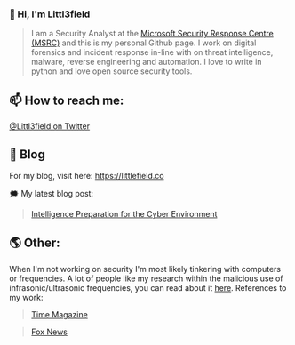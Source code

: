 ### 👋 Hi, I'm Littl3field 

>I am a Security Analyst at the [Microsoft Security Response Centre (MSRC)](https://www.microsoft.com/en-us/msrc) and this is my personal Github page. I work on digital forensics and incident response in-line with on threat intelligence, malware, reverse engineering and automation. 
>I love to write in python and love open source security tools.


## 📫 How to reach me:

[@Littl3field on Twitter](https://twitter.com/littl3field)

## 📝 Blog

For my blog, visit here: https://littlefield.co 

🗯 My latest blog post: 
  >[Intelligence Preparation for the Cyber Environment](https://littlefield.co/intelligence-preparation-for-the-cyber-environment-ipce-enhancing-your-security-operations-299762164671?source=collection_home---2------0-----------------------)

## 🌎 Other: 

When I'm not working on security I'm most likely tinkering with computers or frequencies. A lot of people like my research within the malicious use of infrasonic/ultrasonic frequencies, you can read about it [here](https://littlefield.co/the-psychoacoustic-effect-of-infrasonic-sonic-and-ultrasonic-frequencies-within-non-lethal-cf05e1fd8673). References to my work:
  >[Time Magazine](https://time.com/4895066/sonic-weapons-cuba/)
  
  >[Fox News](https://www.foxnews.com/tech/sonic-weapons-reported-in-cuba-could-sound-be-harnessed-in-an-attack)



